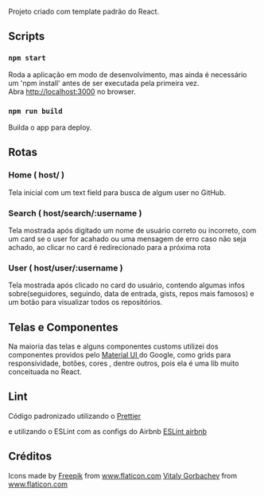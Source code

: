 Projeto criado com template padrão do React.

## Scripts

### `npm start`

Roda a aplicação em modo de desenvolvimento, mas ainda é necessário um 'npm install' antes de ser executada pela primeira vez.<br />
Abra [http://localhost:3000](http://localhost:3000) no browser.

### `npm run build`

Builda o app para deploy.<br />

## Rotas

### Home ( host/ )

Tela inicial com um text field para busca de algum user no GitHub.

### Search ( host/search/:username )

Tela mostrada após digitado um nome de usuário correto ou incorreto, com um card se o user for acahado ou uma mensagem de erro caso não seja achado, ao clicar no card é redirecionado para a próxima rota


### User ( host/user/:username )

Tela mostrada após clicado no card do usuário, contendo algumas infos sobre(seguidores, seguindo, data de entrada, gists, repos mais famosos) e um botão para visualizar todos os repositórios.

## Telas e Componentes
<p>Na maioria das telas e alguns componentes customs utilizei dos componentes providos pelo <a href="https://material-ui.com/pt/"> Material UI </a> do Google, como grids para responsividade, botões, cores , dentre outros, pois ela é uma lib muito conceituada no React.
</p>

## Lint
<p>Código padronizado utilizando o <a href="https://prettier.io/docs/en/configuration.html"> Prettier </a> 
</p>
<p>e utilizando o ESLint com as configs do Airbnb <a href="https://github.com/airbnb/javascript/tree/master/packages/eslint-config-airbnb"> ESLint airbnb </a> 
</p>

## Créditos
<div>
    Icons made by 
    <a href="https://www.flaticon.com/authors/freepik" title="Freepik">Freepik</a> from <a href="https://www.flaticon.com/" title="Flaticon">www.flaticon.com</a>
    <a href="https://www.flaticon.com/authors/vitaly-gorbachev" title="Vitaly Gorbachev">Vitaly Gorbachev</a> from <a href="https://www.flaticon.com/" title="Flaticon"> www.flaticon.com</a>
</div>
